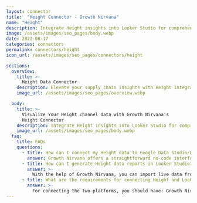 ```yaml
---
layout: connector
title:  "Height Connector - Growth Nirvana"
name: "Height"
description: Integrate Height insights into Looker Studio for comprehensive supply chain analytics that guide your operational strategies.
image: /assets/images/seo_pages/body.webp
date: 2023-08-17
categories: connectors
permalink: connectors/height
icon_url: /assets/images/seo_pages/connectors/height

sections:
  overview:
    title: >-
      Height Data Connector
    description: Elevate your supply chain insights with Height integration. Seamlessly merge supply chain data from Height with Looker Studio's analytical capabilities, unlocking insights that drive inventory strategies, logistics performance, and operational excellence.
    image_url: /assets/images/seo_pages/overview.webp

  body:
    title: >-
      Visualize Your Height channel data with Growth Nirvana's
      Height Connector
    description: Integrate Height insights into Looker Studio for comprehensive supply chain analytics that guide your operational strategies.
    image_url: /assets/images/seo_pages/body.webp
  faq:
    title: FAQs
    questions:
      - title: How can I connect my Height data to Google Data Studio/Looker Studio?
        answer: Growth Nirvana offers a straightforward no-code interface to connect to Height data sources.
      - title: How can I generate Height data reports in Looker Studio?
        answer: >-
          With the help of Growth Nirvana, you can import live data from Height into Looker Studio. These data can be viewed in charts, tables, and dashboards to generate branded reports that can be shared instantly.
      - title: What are the requirements for connecting Height and Looker Studio?
        answer: >-
          For connecting the two platforms, you should have: Growth Nirvana Account and Height Ads Account
---
```

